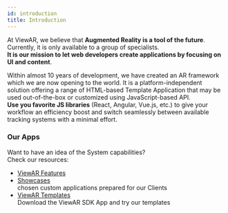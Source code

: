 ```yaml
---
id: introduction
title: Introduction
---
```


At ViewAR, we believe that **Augmented Reality is a tool of the future**.  
Currently, it is only available to a group of specialists.  
**It is our mission to let web developers create applications by focusing on UI and content**.

Within almost 10 years of development, we have created an AR framework which we are now opening to the world. It is a platform-independent solution offering a range of HTML-based Template Application that may be used out-of-the-box or customized using JavaScript-based API.  
**Use you favorite JS libraries** (React, Angular, Vue.js, etc.) to give your workflow an efficiency boost and switch seamlessly between available tracking systems with a minimal effort.

### Our Apps

Want to have an idea of the System capabilities?  
Check our resources:

- [ViewAR Features](https://www.viewar.com/features/)
- [Showcases](https://www.viewar.com/showcases/)  
  chosen custom applications prepared for our Clients
- [ViewAR Templates](https://www.viewar.com/templates/)  
  Download the ViewAR SDK App and try our templates
